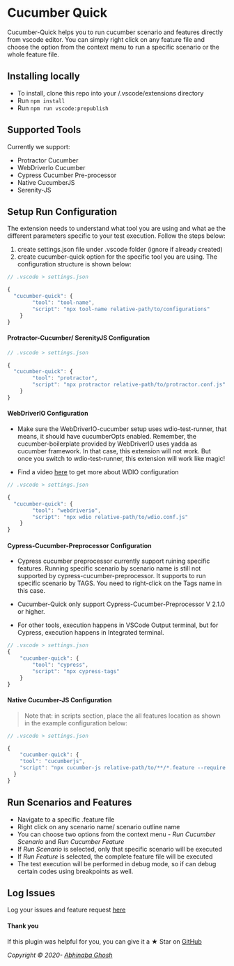 # Cucumber Quick

Cucumber-Quick helps you to run cucumber scenario and features directly from vscode editor. You can simply right click on any feature file and choose the option from the context menu to run a specific scenario or the whole feature file.

## Installing locally
- To install, clone this repo into your /.vscode/extensions directory
- Run `npm install`
- Run `npm run vscode:prepublish` 

## Supported Tools

Currently we support:

- Protractor Cucumber
- WebDriverIo Cucumber
- Cypress Cucumber Pre-processor
- Native CucumberJS
- Serenity-JS

## Setup Run Configuration

The extension needs to understand what tool you are using and what ae the different parameters specific to your test execution. Follow the steps below:

1. create settings.json file under .vscode folder (ignore if already created)
2. create cucumber-quick option for the specific tool you are using. The configuration structure is shown below:

```ts
// .vscode > settings.json

{
  "cucumber-quick": {
		"tool": "tool-name",
		"script": "npx tool-name relative-path/to/configurations"
	}
}


```

#### Protractor-Cucumber/ SerenityJS Configuration

```ts
// .vscode > settings.json

{
  "cucumber-quick": {
		"tool": "protractor",
		"script": "npx protractor relative-path/to/protractor.conf.js"
	}
}

```

#### WebDriverIO Configuration

- Make sure the WebDriverIO-cucumber setup uses wdio-test-runner, that means, it should have cucumberOpts enabled. Remember, the cucumber-boilerplate provided by WebDriverIO uses yadda as cucumber framework. In that case, this extension will not work. But once you switch to wdio-test-runner, this extension will work like magic!

- Find a video [here](https://github.com/abhinaba-ghosh/cucumber-quick/files/4728370/cucumber-quick.webm.zip) to get more about WDIO configuration

```ts
// .vscode > settings.json

{
  "cucumber-quick": {
		"tool": "webdriverio",
		"script": "npx wdio relative-path/to/wdio.conf.js"
	}
}

```

#### Cypress-Cucumber-Preprocessor Configuration

- Cypress cucumber preprocessor currently support ruining specific features. Running specific scenario by scenario name is still not supported by cypress-cucumber-preprocessor. It supports to run specific scenario by TAGS. You need to right-click on the Tags name in this case.

- Cucumber-Quick only support Cypress-Cucumber-Preprocessor V 2.1.0 or higher.

- For other tools, execution happens in VSCode Output terminal, but for Cypress, execution happens in Integrated terminal.

```ts
// .vscode > settings.json
{
	"cucumber-quick": {
		"tool": "cypress",
		"script": "npx cypress-tags"
	}
}


```

#### Native Cucumber-JS Configuration

> Note that: in scripts section, place the all features location as shown in the example configuration below:

```ts
// .vscode > settings.json

{
	"cucumber-quick": {
    "tool": "cucumberjs",
    "script": "npx cucumber-js relative-path/to/**/*.feature --require relative-path/to/**/*.js"
  }
}

```

## Run Scenarios and Features

- Navigate to a specific .feature file
- Right click on any scenario name/ scenario outline name
- You can choose two options from the context menu - _Run Cucumber Scenario_ and _Run Cucumber Feature_
- If _Run Scenario_ is selected, only that specific scenario will be executed
- If _Run Feature_ is selected, the complete feature file will be executed
- The test execution will be performed in debug mode, so if can debug certain codes using breakpoints as well.

## Log Issues

Log your issues and feature request [here](https://github.com/abhinaba-ghosh/cucumber-quick/issues)

#### Thank you

If this plugin was helpful for you, you can give it a ★ Star on [GitHub](https://github.com/abhinaba-ghosh/cucumber-quick)

_Copyright &copy; 2020- [Abhinaba Ghosh](https://www.linkedin.com/in/abhinaba-ghosh-9a2ab8a0/)_
